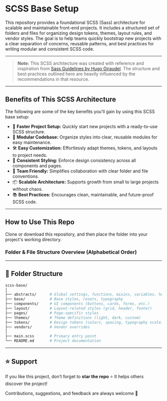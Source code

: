 # SCSS Base Setup

This repository provides a foundational SCSS (Sass) architecture for scalable and maintainable front-end projects. It includes a structured set of folders and files for organizing design tokens, themes, layout rules, and vendor styles. The goal is to help teams quickly bootstrap new projects with a clear separation of concerns, reusable patterns, and best practices for writing modular and consistent SCSS code.

---

> **Note:** This SCSS architecture was created with reference and inspiration from [Sass Guidelines by Hugo Giraudel](https://sass-guidelin.es/#architecture). The structure and best practices outlined here are heavily influenced by the recommendations in that resource.

---

## Benefits of This SCSS Architecture

The following are some of the key benefits you'll gain by using this SCSS base setup:

- 🚀 **Faster Project Setup:** Quickly start new projects with a ready-to-use SCSS structure.
- 🧩 **Modular Codebase:** Organize styles into clear, reusable modules for easy maintenance.
- 🛠️ **Easy Customization:** Effortlessly adapt themes, tokens, and layouts to project needs.
- 🧹 **Consistent Styling:** Enforce design consistency across all components and pages.
- 👥 **Team Friendly:** Simplifies collaboration with clear folder and file conventions.
- 📦 **Scalable Architecture:** Supports growth from small to large projects without chaos.
- 📚 **Best Practices:** Encourages clean, maintainable, and future-proof SCSS code.

---

## How to Use This Repo

Clone or download this repository, and then place the folder into your project's working directory.


### Folder & File Structure Overview (Alphabetical Order)

---

## 📂 Folder Structure

```bash
scss-base/
│
├── abstracts/      # Global settings, functions, mixins, variables, helpers
├── base/           # Base styles, resets, typography
├── components/     # UI components (buttons, cards, forms, etc.)
├── layout/         # Layout-related styles (grid, header, footer)
├── pages/          # Page-specific styles
├── themes/         # Theme definitions (light, dark, custom)
├── tokens/         # Design tokens (colors, spacing, typography scale)
├── vendors/        # Vendor overrides
│
├── main.scss       # Primary entry point
└── README.md       # Project documentation
```

---

## ⭐ Support

If you like this project, don’t forget to **star the repo** ⭐
It helps others discover the project!

Contributions, suggestions, and feedback are always welcome 🙌
